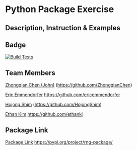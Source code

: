 # Python Package Exercise

## Description, Instruction & Examples

## Badge

[![Build Tests](https://github.com/software-students-spring2024/3-python-package-exercise-ppe/actions/workflows/build_tests.yml/badge.svg?branch=main)](https://github.com/software-students-spring2024/3-python-package-exercise-ppe/actions/workflows/build_tests.yml)

## Team Members

[Zhongqian Chen (John)](https://github.com/ZhongqianChen) (https://github.com/ZhongqianChen)

[Eric Emmendorfer](https://github.com/ericemmendorfer) https://github.com/ericemmendorfer

[Hojong Shim](https://github.com/HojongShim) (https://github.com/HojongShim)

[Ethan Kim](https://github.com/ethanki) https://github.com/ethanki

## Package Link

[Package Link](https://pypi.org/project/rng-package/) https://pypi.org/project/rng-package/
